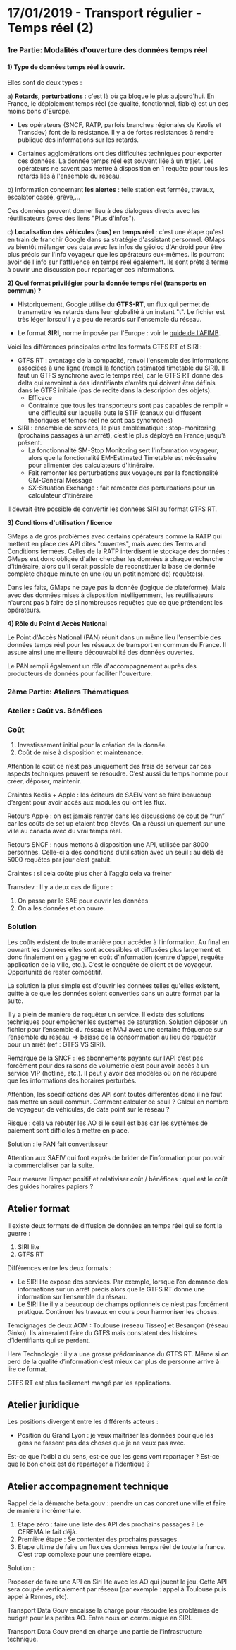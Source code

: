 # 17/01/2019 - Transport régulier - Temps réel \(2\)

### 1re Partie: Modalités d'ouverture des données temps réel

#### 1\) Type de données temps réel à ouvrir.

Elles sont de deux types : 

a\) **Retards, perturbations** : c'est là où ça bloque le plus aujourd'hui. En France, le déploiement temps réel \(de qualité, fonctionnel, fiable\) est un des moins bons d'Europe.

- Les opérateurs \(SNCF, RATP, parfois branches régionales de Keolis et Transdev\) font de la résistance. Il y a de fortes résistances à rendre publique des informations sur les retards. 

- Certaines agglomérations ont des difficultés techniques pour exporter ces données. La donnée temps réel est souvent liée à un trajet. Les opérateurs ne savent pas mettre à disposition en 1 requête pour tous les retards liés à l'ensemble du réseau. 

b\) Information concernant **les alertes** : telle station est fermée, travaux, escalator cassé, grève,...

Ces données peuvent donner lieu à des dialogues directs avec les réutilisateurs \(avec des liens "Plus d'infos"\).

c\) **Localisation des véhicules \(bus\) en temps réel** : c'est une étape qu'est en train de franchir Google dans sa stratégie d'assistant personnel. GMaps va bientôt mélanger ces data avec les infos de géoloc d'Android pour être plus précis sur l'info voyageur que les opérateurs eux-mêmes. Ils pourront avoir de l'info sur l'affluence en temps réel également. Ils sont prêts à terme à ouvrir une discussion pour repartager ces informations.

**2\) Quel format privilégier pour la donnée temps réel \(transports en commun\) ?**  
  
- Historiquement, Google utilise du **GTFS-RT,** un flux qui permet de transmettre les retards dans leur globalité à un instant "t". Le fichier est très léger lorsqu'il y a peu de retards sur l'ensemble du réseau. 

* Le format **SIRI**, norme imposée par l'Europe : voir le [guide de l'AFIMB](http://www.normes-donnees-tc.org/wp-content/uploads/2017/06/Guide-pour-louverture-des-donn%C3%A9es-temps-r%C3%A9el-v4.pdf). 

Voici les différences principales entre les formats GTFS RT et SIRI : 

* GTFS RT : avantage de la compacité, renvoi l'ensemble des informations associées à une ligne \(rempli la fonction estimated timetable du SIRI\). Il faut un GTFS synchrone avec le temps réel, car le GTFS RT donne des delta qui renvoient à des identifiants d’arrêts qui doivent être définis dans le GTFS initiale \(pas de redite dans la description des objets\).
  * Efficace
  * Contrainte que tous les transporteurs sont pas capables de remplir = une difficulté sur laquelle bute le STIF \(canaux qui diffusent théoriques et temps réel ne sont pas synchrones\)
* SIRI : ensemble de services, le plus emblématique : stop-monitoring \(prochains passages à un arrêt\), c’est le plus déployé en France jusqu’à présent. 
  * La fonctionnalité SM-Stop Monitoring sert l'information voyageur, alors que la fonctionalité EM-Estimated Timetable est nécéssaire pour alimenter des calculateurs d'itinéraire.
  * Fait remonter les perturbations aux voyageurs par la fonctionalité GM-General Message
  * SX-Situation Exchange : fait remonter des perturbations pour un calculateur d’itinéraire

Il devrait être possible de convertir les données SIRI au format GTFS RT.

**3\) Conditions d'utilisation / licence**

GMaps a de gros problèmes avec certains opérateurs comme la RATP qui mettent en place des API dites "ouvertes", mais avec des Terms and Conditions fermées. Celles de la RATP interdisent le stockage des données : GMaps est donc obligée d'aller chercher les données à chaque recherche d'itinéraire, alors qu'il serait possible de reconstituer la base de donnée complète chaque minute en une \(ou un petit nombre de\) requête\(s\). 

Dans les faits, GMaps ne paye pas la donnée \(logique de plateforme\). Mais avec des données mises à disposition intelligemment, les réutilisateurs n'auront pas à faire de si nombreuses requêtes que ce que prétendent les opérateurs.

**4\) Rôle du Point d'Accès National**

Le Point d'Accès National \(PAN\) réunit dans un même lieu l'ensemble des données temps réel pour les réseaux de transport en commun de France. Il assure ainsi une meilleure découvrabilité des données ouvertes. 

Le PAN rempli également un rôle d'accompagnement auprès des producteurs de données pour faciliter l'ouverture. 

### 2ème Partie: Ateliers Thématiques

### Atelier : Coût vs. Bénéfices

### Coût

1. Investissement initial pour la création de la donnée.
2. Coût de mise à disposition et maintenance. 

Attention le coût ce n’est pas uniquement des frais de serveur car ces aspects techniques peuvent se résoudre. C’est aussi du temps homme pour créer, déposer, maintenir. 

Craintes Keolis + Apple : les éditeurs de SAEIV vont se faire beaucoup d’argent pour avoir accès aux modules qui ont les flux. 

Retours Apple : on est jamais rentrer dans les discussions de cout de “run” car les coûts de set up étaient trop élevés. On a réussi uniquement sur une ville au canada avec du vrai temps réel.

Retours SNCF : nous mettons à disposition une API, utilisée par 8000 personnes. Celle-ci a des conditions d’utilisation avec un seuil :  au delà de 5000 requêtes par jour c’est gratuit. 

Craintes : si cela coûte plus cher à l’agglo cela va freiner

Transdev : Il y a deux cas de figure : 

1. On passe par le SAE pour ouvrir les données
2. On a les données et on ouvre. 

### Solution

Les coûts existent de toute manière pour accéder à l’information. Au final en ouvrant les données elles sont accessibles et diffusées plus largement et donc finalement on y gagne en coût d’information \(centre d’appel, requête application de la ville, etc.\). C’est le conquête de client et de voyageur. Opportunité de rester compétitif. 

La solution la plus simple est d'ouvrir les données telles qu'elles existent, quitte à ce que les données soient converties dans un autre format par la suite. 

Il y a plein de manière de requêter un service. Il existe des solutions techniques pour empêcher les systèmes de saturation. Solution déposer un fichier pour l’ensemble du réseau et MAJ avec une certaine fréquence sur l’ensemble du réseau. ⇒ baisse de la consommation au lieu de requêter pour un arrêt \(ref : GTFS VS SIRI\).

Remarque de la SNCF : les abonnements payants sur l’API c’est pas forcément pour des raisons de volumétrie c’est pour avoir accès à un service VIP \(hotline, etc.\). Il peut y avoir des modèles où on ne récupère que les informations des horaires perturbés.

Attention, les spécifications des API sont toutes différentes donc il ne faut pas mettre un seuil commun. Comment calculer ce seuil ? Calcul en nombre de voyageur, de véhicules, de data point sur le réseau ? 

Risque : cela va rebuter les AO si le seuil est bas car les systèmes de paiement sont difficiles à mettre en place. 

Solution : le PAN fait convertisseur

Attention aux SAEIV qui font exprès de brider de l’information pour pouvoir la commercialiser par la suite.

Pour mesurer l’impact positif et relativiser coût / bénéfices : quel est le coût des guides horaires papiers ? 

## Atelier format

Il existe deux formats de diffusion de données en temps réel qui se font la guerre : 

1. SIRI lite
2. GTFS RT

Différences entre les deux formats :  

* Le SIRI lite expose des services. Par exemple, lorsque l’on demande des informations sur un arrêt précis alors que le GTFS RT donne une information sur l’ensemble du réseau. 
* Le SIRI lite il y a beaucoup de champs optionnels ce n’est pas forcément pratique. Continuer les travaux en cours pour harmoniser les choses.

Témoignages de deux AOM : Toulouse \(réseau Tisseo\) et Besançon \(réseau Ginko\). Ils aimeraient faire du GTFS mais constatent des histoires d’identifiants qui se perdent.

Here Technologie :  il y a une grosse prédominance du GTFS RT. Même si on perd de la qualité d’information c’est mieux car plus de personne arrive à lire ce format. 

GTFS RT est plus facilement mangé par les applications. 

## Atelier juridique

Les positions divergent entre les différents acteurs : 

* Position du Grand Lyon : je veux maîtriser les données pour que les gens ne fassent pas des choses que je ne veux pas avec. 

Est-ce que l’odbl a du sens, est-ce que les gens vont repartager ? Est-ce que le bon choix est de repartager à l’identique ?

## Atelier accompagnement technique

Rappel de la démarche beta.gouv : prendre un cas concret une ville et faire de manière incrémentale.

1. Etape zéro : faire une liste des API des prochains passages ? Le CEREMA le fait déjà. 
2. Première étape : Se contenter des prochains passages. 
3. Etape ultime de faire un flux des données temps réel de toute la france. C’est trop complexe pour une première étape.

Solution : 

Proposer de faire une API en Siri lite avec les AO qui jouent le jeu. Cette API sera coupée verticalement par réseau \(par exemple : appel à Toulouse puis appel à Rennes, etc\).

Transport Data Gouv encaisse la charge pour résoudre les problèmes de budget pour les petites AO. Entre nous on communique en SIRI.

Transport Data Gouv prend en charge une partie de l'infrastructure technique. 

